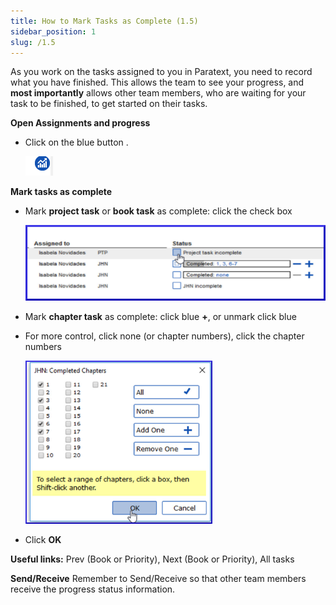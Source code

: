 ```yaml
---
title: How to Mark Tasks as Complete (1.5)
sidebar_position: 1
slug: /1.5
---
```




As you work on the tasks assigned to you in Paratext, you need to record what you have finished. This allows the team to see your progress, and **most importantly** allows other team members, who are waiting for your task to be finished, to get started on their tasks.


**Open Assignments and progress**

- Click on the blue button .

	![](/notion_imgs/1991064066.png)


**Mark tasks as complete**

- Mark **project task** or **book task** as complete: click the check box

	![](/notion_imgs/1781106024.png)

- Mark **chapter task** as complete: click blue **+**, or unmark click blue
- For more control, click none (or chapter numbers), click the chapter numbers

	![](/notion_imgs/946224961.png)

- Click **OK**

**Useful links:**
Prev (Book or Priority), Next (Book or Priority), All tasks


**Send/Receive**
Remember to Send/Receive so that other team members receive the progress status information.

